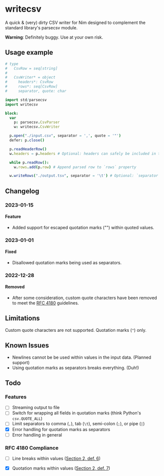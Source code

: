 # writecsv

A quick & (very) dirty CSV writer for Nim designed to complement the standard library's parsecsv module.

**Warning**: Definitely buggy. Use at your own risk.

## Usage example

```nim
# type
#   CsvRow = seq[string]
#
#   CsvWriter* = object
#     headers*: CsvRow
#     rows*: seq[CsvRow]
#     separator, quote: char

import std/parsecsv
import writecsv

block:
  var
    p: parsecsv.CsvParser
    w: writecsv.CsvWriter

  p.open("./input.csv", separator = ',', quote = '"')
  defer: p.close()

  p.readHeaderRow()
  w.headers = p.headers # Optional: headers can safely be included in the `rows` property

  while p.readRow():
    w.rows.add(p.row) # Append parsed row to `rows` property

  w.writeRows("./output.tsv", separator = '\t') # Optional: `separator` arg. Defaults to ','
```

## Changelog

### 2023-01-15
#### Feature

- Added support for escaped quotation marks ("") within quoted values.

### 2023-01-01
#### Fixed

- Disallowed quotation marks being used as separators.

### 2022-12-28
#### Removed

- After some consideration, custom quote characters have been removed to meet the [RFC 4180](https://www.rfc-editor.org/rfc/rfc4180) guidelines.

## Limitations

Custom quote characters are not supported. Quotation marks (`"`) only.

## Known Issues

- Newlines cannot be be used within values in the input data. (Planned support)
- Using quotation marks as separators breaks everything. (Duh!)

## Todo

### Features

- [ ] Streaming output to file
- [ ] Switch for wrapping all fields in quotation marks (think Python's `csv.QUOTE_ALL`)
- [ ] Limit separators to comma (`,`), tab (`\t`), semi-colon (`;`), or pipe (`|`)
- [x] Error handling for quotation marks as separators
- [ ] Error handling in general

### RFC 4180 Compliance

- [ ] Line breaks within values ([Section 2, def. 6](https://www.rfc-editor.org/rfc/rfc4180#section-2))
- [x] Quotation marks within values ([Section 2, def. 7](https://www.rfc-editor.org/rfc/rfc4180#section-2))

